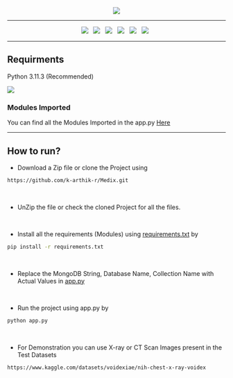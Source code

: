 <div align="center">
<image src="https://github.com/k-arthik-r/Medix/assets/111432615/5d42dc49-bad1-42bb-81ad-1ea1df2f5e7a"/>
</div>
  
------------------------

<div align="center">
  <a><img src="https://img.shields.io/badge/html5-%23E34F26.svg?style=for-the-badge&logo=html5&logoColor=white"></a> &nbsp;
  <a><img src="https://img.shields.io/badge/javascript-%23323330.svg?style=for-the-badge&logo=javascript&logoColor=%23F7DF1E"></a> &nbsp;
  <a><img src="https://img.shields.io/badge/css3-%231572B6.svg?style=for-the-badge&logo=css3&logoColor=white"></a> &nbsp;
  <a><img src="https://img.shields.io/badge/python-3670A0?style=for-the-badge&logo=python&logoColor=ffdd54"></a> &nbsp;
  <a><img src="https://img.shields.io/badge/MongoDB_Atlas-%234ea94b.svg?style=for-the-badge&logo=mongodb&logoColor=white"></a> &nbsp;
  <a><img src="https://img.shields.io/badge/TensorFlow-%23FF6F00.svg?style=for-the-badge&logo=TensorFlow&logoColor=white"></a> &nbsp;
</div>

------------------------

## Requirments
Python 3.11.3 (Recommended)

<a href="https://www.python.org/downloads/" alt="3.11.1">
        <img src="https://img.shields.io/badge/python-3670A0?style=for-the-badge&logo=python&logoColor=ffdd54" /></a>

### Modules Imported
You can find all the Modules Imported in the app.py [Here](requirements.txt)

-------------------------

## How to run?
- Download a Zip file or clone  the Project using 

```bash
https://github.com/k-arthik-r/Medix.git
```
<br>

- UnZip the file or check the cloned Project for all the files.

<br>

- Install all the requirements (Modules) using [requirements.txt](requirements.txt) by
```bash
pip install -r requirements.txt
```

<br>

- Replace the MongoDB String, Database Name, Collection Name with Actual Values in [app.py](app.py)

<br>

- Run the project using app.py by
```bash
python app.py
```

<br>

- For Demonstration you can use X-ray or CT Scan Images present in the Test Datasets

```bash
https://www.kaggle.com/datasets/voidexiae/nih-chest-x-ray-voidex
```

